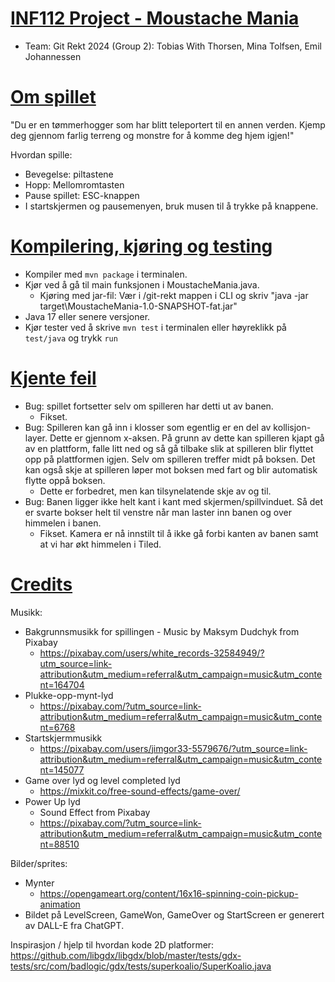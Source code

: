 # <u>INF112 Project - Moustache Mania</u>
- Team: Git Rekt 2024 (Group 2): Tobias With Thorsen, Mina Tolfsen, Emil Johannessen

# <u>Om spillet</u>
"Du er en tømmerhogger som har blitt teleportert til en annen verden. 
Kjemp deg gjennom farlig terreng og monstre for å komme deg hjem igjen!"

Hvordan spille:
- Bevegelse: piltastene
- Hopp: Mellomromtasten
- Pause spillet: ESC-knappen
- I startskjermen og pausemenyen, bruk musen til å trykke på knappene.

# <u>Kompilering, kjøring og testing</u>
- Kompiler med `mvn package` i terminalen.
- Kjør ved å gå til main funksjonen i MoustacheMania.java. 
  - Kjøring med jar-fil: Vær i /git-rekt mappen i CLI og skriv "java -jar target\MoustacheMania-1.0-SNAPSHOT-fat.jar"
- Java 17 eller senere versjoner.
- Kjør tester ved å skrive `mvn test` i terminalen eller høyreklikk på `test/java` og trykk `run`

# <u>Kjente feil</u>
- Bug: spillet fortsetter selv om spilleren har detti ut av banen.
  - Fikset.
- Bug: Spilleren kan gå inn i klosser som egentlig er en del av kollisjon-layer. Dette er gjennom x-aksen. På grunn av dette kan spilleren kjapt gå av en plattform, falle litt ned og så gå tilbake slik at spilleren blir flyttet opp på plattformen igjen. Selv om spilleren treffer midt på boksen.
Det kan også skje at spilleren løper mot boksen med fart og blir automatisk flytte oppå boksen.
  - Dette er forbedret, men kan tilsynelatende skje av og til. 
- Bug: Banen ligger ikke helt kant i kant med skjermen/spillvinduet. Så det er svarte bokser helt til venstre når man laster inn banen og over himmelen i banen.
  - Fikset. Kamera er nå innstilt til å ikke gå forbi kanten av banen samt at vi har økt himmelen i Tiled.


# <u>Credits</u>
Musikk:
- Bakgrunnsmusikk for spillingen - Music by Maksym Dudchyk from Pixabay
  - https://pixabay.com/users/white_records-32584949/?utm_source=link-attribution&utm_medium=referral&utm_campaign=music&utm_content=164704
- Plukke-opp-mynt-lyd
  - https://pixabay.com/?utm_source=link-attribution&utm_medium=referral&utm_campaign=music&utm_content=6768
- Startskjermmusikk
  - https://pixabay.com/users/jimgor33-5579676/?utm_source=link-attribution&utm_medium=referral&utm_campaign=music&utm_content=145077
- Game over lyd og level completed lyd
  - https://mixkit.co/free-sound-effects/game-over/
- Power Up lyd
  - Sound Effect from Pixabay 
  - https://pixabay.com/?utm_source=link-attribution&utm_medium=referral&utm_campaign=music&utm_content=88510  

Bilder/sprites:
- Mynter
  - https://opengameart.org/content/16x16-spinning-coin-pickup-animation
- Bildet på LevelScreen, GameWon, GameOver og StartScreen er generert av DALL-E fra ChatGPT.

Inspirasjon / hjelp til hvordan kode 2D platformer:
https://github.com/libgdx/libgdx/blob/master/tests/gdx-tests/src/com/badlogic/gdx/tests/superkoalio/SuperKoalio.java
